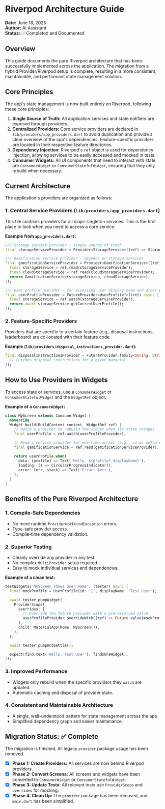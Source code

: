 # Riverpod Architecture Guide

**Date:** June 18, 2025  
**Author:** AI Assistant  
**Status:** ✅ Completed and Documented  

## Overview

This guide documents the pure Riverpod architecture that has been successfully implemented across the application. The migration from a hybrid Provider/Riverpod setup is complete, resulting in a more consistent, maintainable, and performant state management solution.

## Core Principles

The app's state management is now built entirely on Riverpod, following these core principles:

1.  **Single Source of Truth:** All application services and state notifiers are exposed through providers.
2.  **Centralized Providers:** Core service providers are declared in `lib/providers/app_providers.dart` to avoid duplication and provide a clear overview of the app's dependencies. Feature-specific providers are located in their respective feature directories.
3.  **Dependency Injection:** Riverpod's `ref` object is used for dependency injection, allowing services to be easily accessed and mocked in tests.
4.  **Consumer Widgets:** All UI components that need to interact with state are `ConsumerWidget` or `ConsumerStatefulWidget`, ensuring that they only rebuild when necessary.

## Current Architecture

The application's providers are organized as follows:

### 1. Central Service Providers (`lib/providers/app_providers.dart`)

This file contains providers for all major singleton services. This is the first place to look when you need to access a core service.

**Example from `app_providers.dart`:**
```dart
/// Storage service provider - single source of truth
final storageServiceProvider = Provider<StorageService>((ref) => StorageService());

/// Gamification service provider - depends on storage services
final gamificationServiceProvider = Provider<GamificationService>((ref) {
  final storageService = ref.read(storageServiceProvider);
  final cloudStorageService = ref.read(cloudStorageServiceProvider);
  return GamificationService(storageService, cloudStorageService);
});

/// User profile provider - for accessing user display name and other profile data
final userProfileProvider = FutureProvider<UserProfile?>((ref) async {
  final storageService = ref.watch(storageServiceProvider);
  return await storageService.getCurrentUserProfile();
});
```

### 2. Feature-Specific Providers

Providers that are specific to a certain feature (e.g., disposal instructions, leaderboard) are co-located with their feature code.

**Example (`lib/providers/disposal_instructions_provider.dart`):**
```dart
final disposalInstructionsProvider = FutureProvider.family<String, String>((ref, String material) async {
  // Fetches disposal instructions for a given material
});
```

## How to Use Providers in Widgets

To access state or services, use a `ConsumerWidget` or `ConsumerStatefulWidget` and the `WidgetRef` object.

**Example of a `ConsumerWidget`:**
```dart
class MyScreen extends ConsumerWidget {
  @override
  Widget build(BuildContext context, WidgetRef ref) {
    // Watch a provider to rebuild the widget when its state changes
    final userProfile = ref.watch(userProfileProvider);

    // Read a service provider for one-time access (e.g., in an onTap callback)
    final gamificationService = ref.read(gamificationServiceProvider);

    return userProfile.when(
      data: (profile) => Text('Hello, ${profile?.displayName}'),
      loading: () => CircularProgressIndicator(),
      error: (err, stack) => Text('Error: $err'),
    );
  }
}
```

## Benefits of the Pure Riverpod Architecture

### 1. **Compile-Safe Dependencies**
- No more runtime `ProviderNotFoundException` errors.
- Type-safe provider access.
- Compile-time dependency validation.

### 2. **Superior Testing**
- Cleanly override any provider in any test.
- No complex `MultiProvider` setup required.
- Easy to mock individual services and dependencies.

**Example of a clean test:**
```dart
testWidgets('MyScreen shows user name', (tester) async {
  final mockProfile = UserProfile(id: '1', displayName: 'Test User');

  await tester.pumpWidget(
    ProviderScope(
      overrides: [
        // Override the future provider with a pre-resolved value
        userProfileProvider.overrideWith((ref) => Future.value(mockProfile)),
      ],
      child: MaterialApp(home: MyScreen()),
    ),
  );

  await tester.pumpAndSettle();

  expect(find.text('Hello, Test User'), findsOneWidget);
});
```

### 3. **Improved Performance**
- Widgets only rebuild when the specific providers they `watch` are updated.
- Automatic caching and disposal of provider state.

### 4. **Consistent and Maintainable Architecture**
- A single, well-understood pattern for state management across the app.
- Simplified dependency graph and easier maintenance.

## Migration Status: ✅ Complete

The migration is finished. All legacy `provider` package usage has been removed.

- [x] **Phase 1: Create Providers:** All services are now behind Riverpod providers.
- [x] **Phase 2: Convert Screens:** All screens and widgets have been converted to `ConsumerWidget` or `ConsumerStatefulWidget`.
- [x] **Phase 3: Update Tests:** All relevant tests use `ProviderScope` and `overrides` for mocking.
- [x] **Phase 4: Clean Up:** The `provider` package has been removed, and `main.dart` has been simplified. 